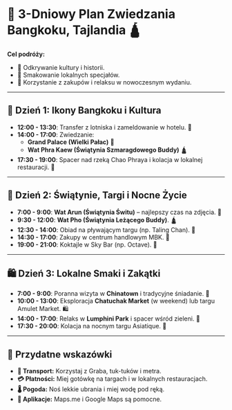 # 🌇 3-Dniowy Plan Zwiedzania Bangkoku, Tajlandia 🛕

**Cel podróży:**
- 🛶 Odkrywanie kultury i historii.
- 🍜 Smakowanie lokalnych specjałów.
- 🛒 Korzystanie z zakupów i relaksu w nowoczesnym wydaniu.

---

## 🛬 **Dzień 1: Ikony Bangkoku i Kultura**
- **12:00 - 13:30**: Transfer z lotniska i zameldowanie w hotelu. 🚗
- **14:00 - 17:00**: Zwiedzanie:
  - **Grand Palace (Wielki Pałac)** 🏰
  - **Wat Phra Kaew (Świątynia Szmaragdowego Buddy)** 🛕
- **17:30 - 19:00**: Spacer nad rzeką Chao Phraya i kolacja w lokalnej restauracji. 🍤

---

## 🛶 **Dzień 2: Świątynie, Targi i Nocne Życie**
- **7:00 - 9:00**: **Wat Arun (Świątynia Świtu)** – najlepszy czas na zdjęcia. 🌅
- **9:30 - 12:00**: **Wat Pho (Świątynia Leżącego Buddy)**. 🛕
- **12:30 - 14:00**: Obiad na pływającym targu (np. Taling Chan). 🛶
- **14:30 - 17:00**: Zakupy w centrum handlowym MBK. 🛒
- **19:00 - 21:00**: Koktajle w Sky Bar (np. Octave). 🍹

---

## 🛍 **Dzień 3: Lokalne Smaki i Zakątki**
- **7:00 - 9:00**: Poranna wizyta w **Chinatown** i tradycyjne śniadanie. 🥢
- **10:00 - 13:00**: Eksploracja **Chatuchak Market** (w weekend) lub targu Amulet Market. 🛍
- **14:00 - 17:00**: Relaks w **Lumphini Park** i spacer wśród zieleni. 🌳
- **17:30 - 20:00**: Kolacja na nocnym targu Asiatique. 🌙

---

## 📝 **Przydatne wskazówki**
- **🚗 Transport:** Korzystaj z Graba, tuk-tuków i metra.
- **💳 Płatności:** Miej gotówkę na targach i w lokalnych restauracjach.
- **🌡 Pogoda:** Noś lekkie ubrania i miej wodę pod ręką.
- **📱 Aplikacje:** Maps.me i Google Maps są pomocne.
